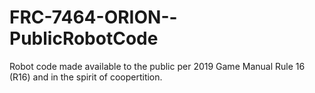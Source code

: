 # FRC-7464-ORION--PublicRobotCode
Robot code made available to the public per 2019 Game Manual Rule 16 (R16) and in the spirit of coopertition.
